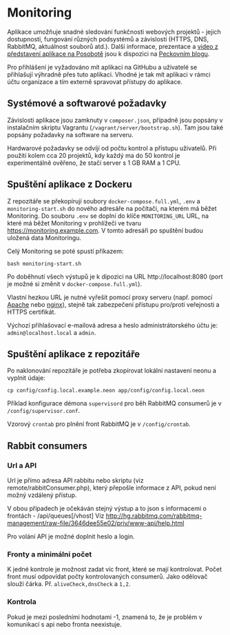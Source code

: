 # Monitoring

Aplikace umožňuje snadné sledování funkčnosti webových projektů - jejich dostupnosti, fungování různých podsystémů a závislostí (HTTPS, DNS, RabbitMQ, aktuálnost souborů atd.). Další informace, prezentace a [video z představení aplikace na Posobotě](https://youtu.be/ClEAFA7Wpyk) jsou k dispozici na [Peckovním blogu](http://www.peckadesign.cz/blog/monitoring-open-source-nastroj-pro-sledovani-webu-z-dilny-peckadesign).

Pro přihlášení je vyžadováno mít aplikaci na GitHubu a uživatelé se přihlašují výhradně přes tuto aplikaci. Vhodné je tak mít aplikaci v rámci účtu organizace a tím externě spravovat přístupy do aplikace. 


## Systémové a softwarové požadavky

Závislosti aplikace jsou zamknuty v `composer.json`, případně jsou popsány v instalačním skriptu Vagrantu (`/vagrant/server/bootstrap.sh`). Tam jsou také popsány požadavky na software na serveru.

Hardwarové požadavky se odvíjí od počtu kontrol a přístupu uživatelů. Při použití kolem cca 20 projektů, kdy každý ma do 50 kontrol je experimentálně ověřeno, že stačí server s 1 GB RAM a 1 CPU.


## Spuštění aplikace z Dockeru

Z repozitáře se překopírují soubory `docker-compose.full.yml`, `.env` a `monitoring-start.sh` do nového adresáře na počítači, na kterém má běžet Monitoring. Do souboru `.env` se doplní do klíče `MONITORING_URL` URL, na které má běžet Monitoring v prohlížeči ve tvaru https://monitoring.example.com. V tomto adresáři po spuštění budou uložená data Monitoringu.

Celý Monitoring se poté spustí příkazem:

```
bash monitoring-start.sh
```

Po doběhnutí všech výstupů je k dipozici na URL http://localhost:8080 (port je možné si změnit v `docker-compose.full.yml`).

Vlastní hezkou URL je nutné vyřešit pomocí proxy serveru (např. pomocí [Apache](https://httpd.apache.org/docs/current/mod/mod_proxy.html) nebo [nginx](https://docs.nginx.com/nginx/admin-guide/web-server/reverse-proxy/)), stejně tak zabezpečení přístupu pro/proti veřejnosti a HTTPS certifikát.

Výchozí přihlašovací e-mailová adresa a heslo administrátorského účtu je: `admin@localhost.local` a `admin`.


## Spuštění aplikace z repozitáře

Po naklonování repozitáře je potřeba zkopírovat lokální nastavení neonu a vyplnit údaje:

```
cp config/config.local.example.neon app/config/config.local.neon 
```

Příklad konfigurace démona `supervisord` pro běh RabbitMQ consumerů je v `/config/supervisor.conf`.

Vzorový `crontab` pro plnění front RabbitMQ je v `/config/crontab`.


## Rabbit consumers


### Url a API
Url je přímo adresa API rabbitu nebo skriptu (viz remote/rabbitConsumer.php), který přepošle informace z API, pokud není možný vzdálený přístup.

V obou případech je očekáván stejný výstup a to json s informacemi o frontách - /api/queues[/vhost]
Viz http://hg.rabbitmq.com/rabbitmq-management/raw-file/3646dee55e02/priv/www-api/help.html

Pro volání API je možné doplnit heslo a login.


### Fronty a minimálni počet
K jedné kontrole je možnost zadat víc front, které se mají kontrolovat. Počet front musí odpovídat počty kontrolovaných consumerů. Jako odělovač slouží čárka. Př. `aliveCheck,dnsCheck` a `1,2`.


### Kontrola
Pokud je mezi posledními hodnotami -1, znamená to, že je problém v komunikací s api nebo fronta neexistuje.
